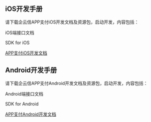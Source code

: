 ## iOS开发手册

请下载企云信APP支付iOS开发文档及资源包，启动开发，内容包括：

iOS端接口文档

SDK for iOS


[APP支付iOS开发文档]()

## Android开发手册

请下载企云信APP支付Android开发文档及资源包，启动开发，内容包括：

Android端接口文档

SDK for Android


[APP支付Android开发文档]()